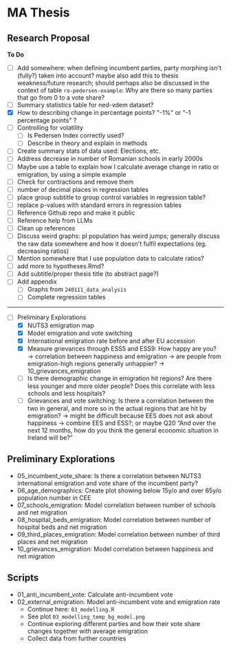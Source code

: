 # MA Thesis

## Research Proposal

**To Do**
- [ ] Add somewhere: when defining incumbent parties, party morphing isn't (fully?) taken into account? maybe also add this to thesis weakness/future research; should perhaps also be discussed in the context of table `ro-pedersen-example`: Why are there so many parties that go from 0 to a vote share?
- [ ] Summary statistics table for ned-vdem dataset?
- [x] How to describing change in percentage points? "-1\%" or "-1 percentage points" ?
- [ ] Controlling for volatility
  - [ ] Is Pedersen Index correctly used?
  - [ ] Describe in theory and explain in methods
- [ ] Create summary stats of data used: Elections, etc.
- [ ] Address decrease in number of Romanian schools in early 2000s
- [ ] Maybe use a table to explain how I calculate average change in ratio or emigration, by using a simple example
- [ ] Check for contractions and remove them
- [ ] number of decimal places in regression tables
- [ ] place group subtitle to group control variables in regression table?
- [ ] replace p-values with standard errors in regression tables
- [ ] Reference Github repo and make it public
- [ ] Reference help from LLMs
- [ ] Clean up references
- [ ] Discuss weird graphs: pl population has weird jumps; generally discuss the raw data somewhere and how it doesn't fulfil expectations (eg. decreasing ratios)
- [ ] Mention somewhere that I use population data to calculate ratios?
- [ ] add more to hypotheses.Rmd?
- [ ] Add subtitle/proper thesis title (to abstract page?)
- [ ] Add appendix
  - [ ] Graphs from `240111_data_analysis`
  - [ ] Complete regression tables

----

- [ ] Preliminary Explorations
	- [x] NUTS3 emigration map
	- [x] Model emigration and vote switching
	- [x] International emigration rate before and after EU accession
	- [x] Measure grievances through ESS5 and ESS9: How happy are you? → correlation between happiness and emigration → are people from emigration-high regions generally unhappier? → 10_grievances_emigration
	- [ ] Is there demographic change in emigration hit regions? Are there less younger and more older people? Does this correlate with less schools and less hospitals?
	- [ ] Grievances and vote switching: Is there a correlation between the two in general, and more so in the actual regions that are hit by emigration? → might be difficult because EES does not ask about happiness → combine EES and ESS?; or maybe Q20 “And over the next 12 months, how do you think the general economic situation in Ireland will be?”

## Preliminary Explorations
- 05_incumbent_vote_share: Is there a correlation between NUTS3 international emigration and vote share of the incumbent party?
- 06_age_demographics: Create plot showing below 15y/o and over 65y/o population number in CEE
- 07_schools_emigration: Model correlation between number of schools and net migration
- 08_hospital_beds_emigration: Model correlation between number of hospital beds and net migration
- 09_third_places_emigration: Model correlation between number of third places and net migration
- 10_grievances_emigration: Model correlation between happiness and net migration

## Scripts
- 01_anti_incumbent_vote: Calculate anti-incumbent vote
- 02_external_emigration: Model anti-incumbent vote and emigration rate
  - Continue here: `03_modelling.R`
  - See plot `03_modelling_temp_bg_model.png`
  - Continue exploring different parties and how their vote share changes together with average emigration
  - Collect data from further countries
  